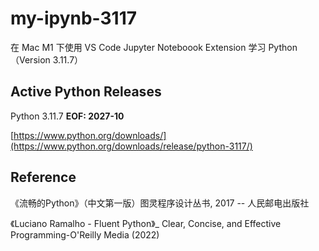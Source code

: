 # my-ipynb-3117
在 Mac M1 下使用 VS Code Jupyter Noteboook Extension 学习 Python（Version 3.11.7）

## Active Python Releases
Python 3.11.7 **EOF: 2027-10**

[https://www.python.org/downloads/](https://www.python.org/downloads/release/python-3117/)

## Reference
《流畅的Python》（中文第一版）图灵程序设计丛书, 2017 -- 人民邮电出版社

《Luciano Ramalho - Fluent Python》_ Clear, Concise, and Effective Programming-O'Reilly Media (2022)
